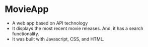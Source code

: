 # MovieApp
* A web app based on API technology
* It displays the most recent movie releases. And, it has a search functionality.
* It was built with Javascript, CSS, and HTML.
